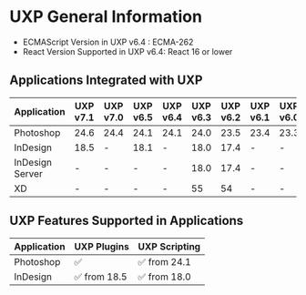 <!--
index_desc: General information on UXP and its dependencies for 3rd party plugins and scripts
-->

# UXP General Information
- ECMAScript Version in UXP v6.4 : ECMA-262
- React Version Supported in UXP v6.4: React 16 or lower

## Applications Integrated with UXP

| Application   | UXP v7.1 | UXP v7.0 | UXP v6.5| UXP v6.4| UXP v6.3| UXP v6.2 | UXP v6.1 | UXP v6.0 | UXP v5.6 | UXP v5.5 |
| ------------- | -------- | -------- | ------- | ------- | ------- | -------- | -------- | -------- | -------- | -------- | 
|Photoshop      | 24.6     | 24.4     | 24.1    | 24.1    | 24.0    | 23.5     | 23.4     | 23.3     | 23.2     | 23.0     |
|InDesign       | 18.5        | -        | 18.1    | -       | 18.0    | 17.4	   | -        | -        | 17.1     | 17.0     |
|InDesign Server| -        | -        | -       | -       | 18.0    | 17.4	   | -        | -        | 17.1     | 17.0     |
|XD             | -        | -        | -       | -       | 55      | 54	   | -        | -        | 53       | 45       |

## UXP Features Supported in Applications
| Application   | UXP Plugins    | UXP Scripting |
| ------------- | -------------- | ------------- | 
| Photoshop     | ✅	            | ✅ from 24.1  |
| InDesign      | ✅ from 18.5   | ✅ from 18.0  |
